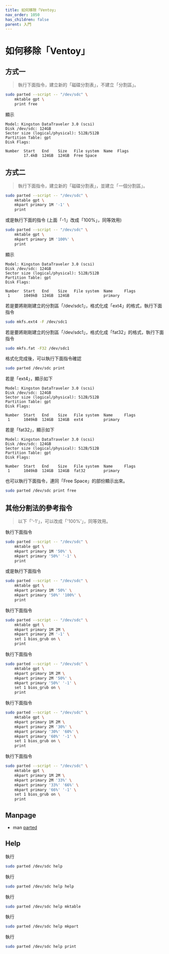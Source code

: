 ```yaml
---
title: 如何移除「Ventoy」
nav_order: 1050
has_children: false
parent: 入門
---
```



# 如何移除「Ventoy」


## 方式一

> 執行下面指令，建立新的「磁碟分割表」，不建立「分割區」。

``` sh
sudo parted --script -- "/dev/sdc" \
	mktable gpt \
	print free
```

顯示

```
Model: Kingston DataTraveler 3.0 (scsi)
Disk /dev/sdc: 124GB
Sector size (logical/physical): 512B/512B
Partition Table: gpt
Disk Flags:

Number  Start   End    Size   File system  Name  Flags
        17.4kB  124GB  124GB  Free Space
```


## 方式二

> 執行下面指令，建立新的「磁碟分割表」，並建立「一個分割區」。

``` sh
sudo parted --script -- "/dev/sdc" \
	mktable gpt \
	mkpart primary 1M '-1' \
	print
```

或是執行下面的指令 (上面「-1」改成「100%」，同等效用)

``` sh
sudo parted --script -- "/dev/sdc" \
	mktable gpt \
	mkpart primary 1M '100%' \
	print
```


顯示

```
Model: Kingston DataTraveler 3.0 (scsi)
Disk /dev/sdc: 124GB
Sector size (logical/physical): 512B/512B
Partition Table: gpt
Disk Flags:

Number  Start   End    Size   File system  Name     Flags
 1      1049kB  124GB  124GB               primary
```

若是要將剛剛建立的分割區「/dev/sdc1」，格式化成「ext4」的格式，執行下面指令

``` sh
sudo mkfs.ext4 -F /dev/sdc1
```

若是要將剛剛建立的分割區「/dev/sdc1」，格式化成「fat32」的格式，執行下面指令

``` sh
sudo mkfs.fat -F32 /dev/sdc1
```

格式化完成後，可以執行下面指令確認

``` sh
sudo parted /dev/sdc print
```

若是「ext4」，顯示如下

```
Model: Kingston DataTraveler 3.0 (scsi)
Disk /dev/sdc: 124GB
Sector size (logical/physical): 512B/512B
Partition Table: gpt
Disk Flags:

Number  Start   End    Size   File system  Name     Flags
 1      1049kB  124GB  124GB  ext4         primary
```

若是「fat32」，顯示如下

```
Model: Kingston DataTraveler 3.0 (scsi)
Disk /dev/sdc: 124GB
Sector size (logical/physical): 512B/512B
Partition Table: gpt
Disk Flags:

Number  Start   End    Size   File system  Name     Flags
 1      1049kB  124GB  124GB  fat32        primary
```


也可以執行下面指令，連同「Free Space」的部份顯示出來。

``` sh
sudo parted /dev/sdc print free
```


## 其他分割法的參考指令

> 以下「'-1'」，可以改成「'100%'」，同等效用。

執行下面指令

``` sh
sudo parted --script -- "/dev/sdc" \
	mktable gpt \
	mkpart primary 1M '50%' \
	mkpart primary '50%' '-1' \
	print
```

或是執行下面指令

``` sh
sudo parted --script -- "/dev/sdc" \
	mktable gpt \
	mkpart primary 1M '50%' \
	mkpart primary '50%' '100%' \
	print
```

執行下面指令

``` sh
sudo parted --script -- "/dev/sdc" \
	mktable gpt \
	mkpart primary 1M 2M \
	mkpart primary 2M '-1' \
	set 1 bios_grub on \
	print
```

執行下面指令

``` sh
sudo parted --script -- "/dev/sdc" \
	mktable gpt \
	mkpart primary 1M 2M \
	mkpart primary 2M '50%' \
	mkpart primary '50%' '-1' \
	set 1 bios_grub on \
	print
```

執行下面指令

``` sh
sudo parted --script -- "/dev/sdc" \
	mktable gpt \
	mkpart primary 1M 2M \
	mkpart primary 2M '30%' \
	mkpart primary '30%' '60%' \
	mkpart primary '60%' '-1' \
	set 1 bios_grub on \
	print
```

執行下面指令

``` sh
sudo parted --script -- "/dev/sdc" \
	mktable gpt \
	mkpart primary 1M 2M \
	mkpart primary 2M '33%' \
	mkpart primary '33%' '66%' \
	mkpart primary '66%' '-1' \
	set 1 bios_grub on \
	print
```


## Manpage

* man [parted](https://man.archlinux.org/man/parted.8.en)


## Help

執行

``` sh
sudo parted /dev/sdc help
```

執行

``` sh
sudo parted /dev/sdc help help
```

執行

``` sh
sudo parted /dev/sdc help mktable
```

執行

``` sh
sudo parted /dev/sdc help mkpart
```

執行

``` sh
sudo parted /dev/sdc help print
```

